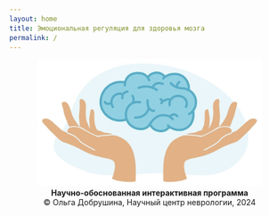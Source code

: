 ```yaml
---
layout: home
title: Эмоциональная регуляция для здоровья мозга
permalink: /
---
```

<p align="center">
  <img src="images/brain_hands.jpg" width="80%"><br>
  <b>Научно-обоснованная интерактивная программа</b><br>
  © Ольга Добрушина, Научный центр неврологии, 2024
</p>